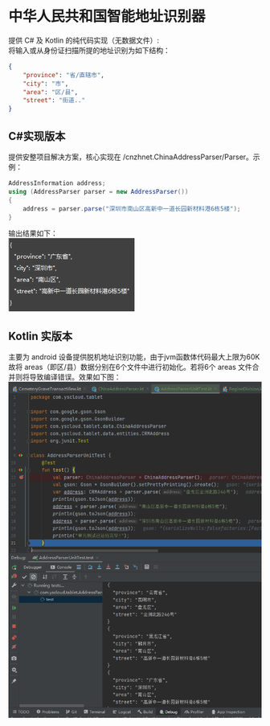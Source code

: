 # 中华人民共和国智能地址识别器
提供 C# 及 Kotlin 的纯代码实现（无数据文件）:  
将输入或从身份证扫描所提的地址识别为如下结构：   
```JSON
{
    "province": "省/直辖市",
    "city": "市",
    "area": "区/县",
    "street": "街道.."
}
```
## C#实现版本
提供安整项目解决方案，核心实现在 /cnzhnet.ChinaAddressParser/Parser。示例：    
```C#
AddressInformation address;
using (AddressParser parser = new AddressParser())
{
    address = parser.parse("深圳市南山区高新中一道长园新材料港6栋5楼");
}
```
输出结果如下：   
![](https://github.com/cnzhnet/cnzhnet.ChinaAddressParser/blob/main/docs/csharp-demo.jpg?raw=true)   
    
## Kotlin 实版本    
主要为 android 设备提供脱机地址识别功能，由于jvm函数体代码最大上限为60K故将 areas（即区/县）数据分别在6个文件中进行初始化。若将6个 areas 文件合并则将导致编译错误。效果如下图：    
![](https://github.com/cnzhnet/cnzhnet.ChinaAddressParser/blob/main/docs/kotlin-demo.png?raw=true) 
